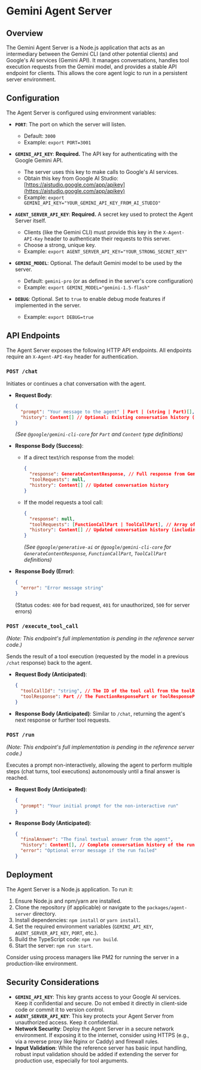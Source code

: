 # Gemini Agent Server

## Overview

The Gemini Agent Server is a Node.js application that acts as an intermediary between the Gemini CLI (and other potential clients) and Google's AI services (Gemini API). It manages conversations, handles tool execution requests from the Gemini model, and provides a stable API endpoint for clients. This allows the core agent logic to run in a persistent server environment.

## Configuration

The Agent Server is configured using environment variables:

*   **`PORT`**: The port on which the server will listen.
    *   Default: `3000`
    *   Example: `export PORT=3001`

*   **`GEMINI_API_KEY`**: **Required.** The API key for authenticating with the Google Gemini API.
    *   The server uses this key to make calls to Google's AI services.
    *   Obtain this key from Google AI Studio: [https://aistudio.google.com/app/apikey](https://aistudio.google.com/app/apikey)
    *   Example: `export GEMINI_API_KEY="YOUR_GEMINI_API_KEY_FROM_AI_STUDIO"`

*   **`AGENT_SERVER_API_KEY`**: **Required.** A secret key used to protect the Agent Server itself.
    *   Clients (like the Gemini CLI) must provide this key in the `X-Agent-API-Key` header to authenticate their requests to this server.
    *   Choose a strong, unique key.
    *   Example: `export AGENT_SERVER_API_KEY="YOUR_STRONG_SECRET_KEY"`

*   **`GEMINI_MODEL`**: Optional. The default Gemini model to be used by the server.
    *   Default: `gemini-pro` (or as defined in the server's core configuration)
    *   Example: `export GEMINI_MODEL="gemini-1.5-flash"`

*   **`DEBUG`**: Optional. Set to `true` to enable debug mode features if implemented in the server.
    *   Example: `export DEBUG=true`


## API Endpoints

The Agent Server exposes the following HTTP API endpoints. All endpoints require an `X-Agent-API-Key` header for authentication.

### `POST /chat`

Initiates or continues a chat conversation with the agent.

*   **Request Body**:
    ```json
    {
      "prompt": "Your message to the agent" | Part | (string | Part)[], // User's input
      "history": Content[] // Optional: Existing conversation history (array of Content objects from @google/gemini-cli-core)
    }
    ```
    *(See `@google/gemini-cli-core` for `Part` and `Content` type definitions)*

*   **Response Body (Success)**:
    *   If a direct text/rich response from the model:
        ```json
        {
          "response": GenerateContentResponse, // Full response from Gemini API
          "toolRequests": null,
          "history": Content[] // Updated conversation history
        }
        ```
    *   If the model requests a tool call:
        ```json
        {
          "response": null,
          "toolRequests": [FunctionCallPart | ToolCallPart], // Array of tool/function call requests
          "history": Content[] // Updated conversation history (including the model's request for tool use)
        }
        ```
        *(See `@google/generative-ai` or `@google/gemini-cli-core` for `GenerateContentResponse`, `FunctionCallPart`, `ToolCallPart` definitions)*

*   **Response Body (Error)**:
    ```json
    {
      "error": "Error message string"
    }
    ```
    (Status codes: `400` for bad request, `401` for unauthorized, `500` for server errors)

### `POST /execute_tool_call`

*(Note: This endpoint's full implementation is pending in the reference server code.)*

Sends the result of a tool execution (requested by the model in a previous `/chat` response) back to the agent.

*   **Request Body (Anticipated)**:
    ```json
    {
      "toolCallId": "string", // The ID of the tool call from the toolRequests array
      "toolResponse": Part // The FunctionResponsePart or ToolResponsePart containing the tool's output
    }
    ```

*   **Response Body (Anticipated)**: Similar to `/chat`, returning the agent's next response or further tool requests.

### `POST /run`

*(Note: This endpoint's full implementation is pending in the reference server code.)*

Executes a prompt non-interactively, allowing the agent to perform multiple steps (chat turns, tool executions) autonomously until a final answer is reached.

*   **Request Body (Anticipated)**:
    ```json
    {
      "prompt": "Your initial prompt for the non-interactive run"
    }
    ```

*   **Response Body (Anticipated)**:
    ```json
    {
      "finalAnswer": "The final textual answer from the agent",
      "history": Content[], // Complete conversation history of the run
      "error": "Optional error message if the run failed"
    }
    ```

## Deployment

The Agent Server is a Node.js application. To run it:

1.  Ensure Node.js and npm/yarn are installed.
2.  Clone the repository (if applicable) or navigate to the `packages/agent-server` directory.
3.  Install dependencies: `npm install` or `yarn install`.
4.  Set the required environment variables (`GEMINI_API_KEY`, `AGENT_SERVER_API_KEY`, `PORT`, etc.).
5.  Build the TypeScript code: `npm run build`.
6.  Start the server: `npm run start`.

Consider using process managers like PM2 for running the server in a production-like environment.

## Security Considerations

*   **`GEMINI_API_KEY`**: This key grants access to your Google AI services. Keep it confidential and secure. Do not embed it directly in client-side code or commit it to version control.
*   **`AGENT_SERVER_API_KEY`**: This key protects your Agent Server from unauthorized access. Keep it confidential.
*   **Network Security**: Deploy the Agent Server in a secure network environment. If exposing it to the internet, consider using HTTPS (e.g., via a reverse proxy like Nginx or Caddy) and firewall rules.
*   **Input Validation**: While the reference server has basic input handling, robust input validation should be added if extending the server for production use, especially for tool arguments.
